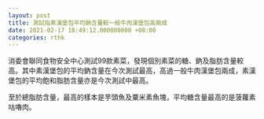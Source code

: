 ```yaml
---
layout: post
title: 測試指素漢堡包平均鈉含量較一般牛肉漢堡包高兩成
date: 2021-02-17 18:49:12.000000000 +08:00
categories: rthk
---
```


消委會聯同食物安全中心測試99款素菜，發現個別素菜的糖、鈉及脂肪含量較高。其中素漢堡包的平均鈉含量在今次測試最高，高過一般牛肉漢堡包兩成，素漢堡包的平均飽和脂肪含量亦是今次測試中最高。

至於總脂肪含量，最高的樣本是芋頭魚及粟米素魚塊，平均糖含量最高的是菠蘿素咕嚕肉。
